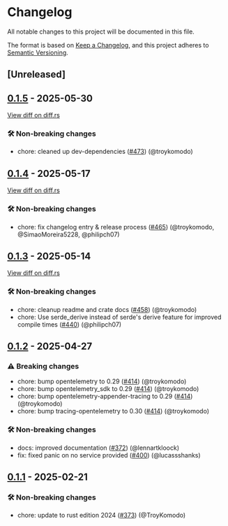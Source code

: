 # Changelog

<!--
This file is automatically generated by our release process.
DO NOT edit it directly.
If you want to add a change log entry for this package,
please create a new file in /changes.d/<pr-number>.toml
Refer to the [README.md](/changes.d/README.md) for more information.
-->

All notable changes to this project will be documented in this file.

The format is based on [Keep a Changelog](https://keepachangelog.com/en/1.0.0/),
and this project adheres to [Semantic Versioning](https://semver.org/spec/v2.0.0.html).

## [Unreleased]

## [0.1.5](https://github.com/ScuffleCloud/scuffle/releases/tag/scuffle-bootstrap-v0.1.5) - 2025-05-30

[View diff on diff.rs](https://diff.rs/scuffle-bootstrap/0.1.4/scuffle-bootstrap/0.1.5/Cargo.toml)

### 🛠️ Non-breaking changes

- chore: cleaned up dev-dependencies ([#473](https://github.com/scufflecloud/scuffle/pull/473)) (@troykomodo)

## [0.1.4](https://github.com/ScuffleCloud/scuffle/releases/tag/scuffle-bootstrap-v0.1.4) - 2025-05-17

[View diff on diff.rs](https://diff.rs/scuffle-bootstrap/0.1.3/scuffle-bootstrap/0.1.4/Cargo.toml)

### 🛠️ Non-breaking changes

- chore: fix changelog entry & release process ([#465](https://github.com/scufflecloud/scuffle/pull/465)) (@troykomodo, @SimaoMoreira5228, @philipch07)

## [0.1.3](https://github.com/ScuffleCloud/scuffle/releases/tag/scuffle-bootstrap-v0.1.3) - 2025-05-14

[View diff on diff.rs](https://diff.rs/scuffle-bootstrap/0.1.2/scuffle-bootstrap/0.1.3/Cargo.toml)

### 🛠️ Non-breaking changes

- chore: cleanup readme and crate docs ([#458](https://github.com/scufflecloud/scuffle/pull/458)) (@troykomodo)
- chore: Use serde_derive instead of serde's derive feature for improved compile times ([#440](https://github.com/scufflecloud/scuffle/pull/440)) (@philipch07)

## [0.1.2](https://github.com/ScuffleCloud/scuffle/releases/tag/scuffle-bootstrap-v0.1.2) - 2025-04-27

### ⚠️ Breaking changes

- chore: bump opentelemetry to 0.29 ([#414](https://github.com/scufflecloud/scuffle/pull/414)) (@troykomodo)
- chore: bump opentelemetry_sdk to 0.29 ([#414](https://github.com/scufflecloud/scuffle/pull/414)) (@troykomodo)
- chore: bump opentelemetry-appender-tracing to 0.29 ([#414](https://github.com/scufflecloud/scuffle/pull/414)) (@troykomodo)
- chore: bump tracing-opentelemetry to 0.30 ([#414](https://github.com/scufflecloud/scuffle/pull/414)) (@troykomodo)

### 🛠️ Non-breaking changes

- docs: improved documentation ([#372](https://github.com/scufflecloud/scuffle/pull/372)) (@lennartkloock)
- fix: fixed panic on no service provided ([#400](https://github.com/scufflecloud/scuffle/pull/400)) (@lucassshanks)

## [0.1.1](https://github.com/ScuffleCloud/scuffle/releases/tag/scuffle-bootstrap-v0.1.1) - 2025-02-21

### 🛠️ Non-breaking changes

- chore: update to rust edition 2024 ([#373](https://github.com/scufflecloud/scuffle/pull/373)) (@TroyKomodo)
